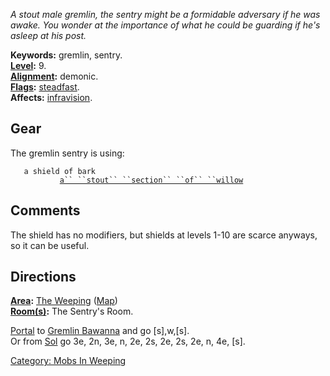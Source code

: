 *A stout male gremlin, the sentry might be a formidable adversary if he
was awake. You wonder at the importance of what he could be guarding if
he's asleep at his post.*

**Keywords:** gremlin, sentry.  
**[Level](Level "wikilink"):** 9.  
**[Alignment](Alignment "wikilink"):** demonic.  
**[Flags](:Category:_Mob_Types "wikilink"):**
[steadfast](Sentinel_Mobs "wikilink").  
**Affects:** [infravision](Infravision "wikilink").  

## Gear

The gremlin sentry is using:

<held in offhand>`   a shield of bark`  
<wielded>`           `[`a`` ``stout`` ``section`` ``of`` ``willow`](Stout_Section_Of_Willow "wikilink")

## Comments

The shield has no modifiers, but shields at levels 1-10 are scarce
anyways, so it can be useful.

## Directions

**[Area](:Category:_Areas "wikilink"):** [The
Weeping](:Category:_Weeping "wikilink")
([Map](Weeping_Map "wikilink"))  
**[Room(s)](:Category:_Rooms "wikilink"):** The Sentry's Room.

[Portal](Teleport "wikilink") to [Gremlin
Bawanna](Gremlin_Bawanna "wikilink") and go \[s\],w,\[s\].  
Or from [Sol](Sol "wikilink") go 3e, 2n, 3e, n, 2e, 2s, 2e, 2s, 2e, n,
4e, \[s\].

[Category: Mobs In Weeping](Category:_Mobs_In_Weeping "wikilink")
